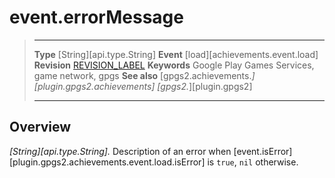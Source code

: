 # event.errorMessage

> --------------------- ------------------------------------------------------------------------------------------
> __Type__              [String][api.type.String]
> __Event__             [load][achievements.event.load]
> __Revision__          [REVISION_LABEL](REVISION_URL)
> __Keywords__          Google Play Games Services, game network, gpgs
> __See also__          [gpgs2.achievements.*][plugin.gpgs2.achievements]
>                       [gpgs2.*][plugin.gpgs2]
> --------------------- ------------------------------------------------------------------------------------------

## Overview

_[String][api.type.String]._ Description of an error when [event.isError][plugin.gpgs2.achievements.event.load.isError] is `true`, `nil` otherwise.
